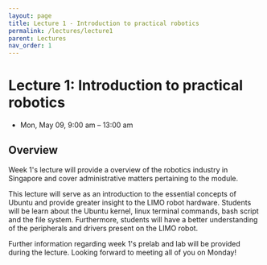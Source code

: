 ```yaml
---
layout: page
title: Lecture 1 - Introduction to practical robotics
permalink: /lectures/lecture1
parent: Lectures
nav_order: 1
---
```


# **Lecture 1: Introduction to practical robotics**
* Mon, May 09, 9:00 am – 13:00 am

## **Overview**

Week 1's lecture will provide a overview of the robotics industry in Singapore and cover administrative matters pertaining to the module. 

This lecture will serve as an introduction to the essential concepts of Ubuntu and provide greater insight to the LIMO robot hardware. Students will be learn about the Ubuntu kernel, linux terminal commands, bash script and the file system. Furthermore, students will have a better understanding of the peripherals and drivers present on the LIMO robot. 

Further information regarding week 1's prelab and lab will be provided during the lecture.
Looking forward to meeting all of you on Monday!


<!-- ## **Lecture resources**
* Slides: [pdf]({{ site.baseurl }}) -->

